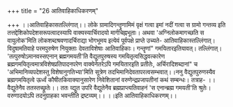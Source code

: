 +++
title = "26 आतिवाहिकाधिकरणम्"

+++
।।आतिवाहिकासतल्लिंगात्।। लोके ग्रामादिगन्तॄणामिमं वृक्षं गत्वा इमां नदीं गत्वा स ग्रामो गन्तव्य इति तत्तद्देशिकोपदेशसरूपत्वादस्यापि वाक्यस्यार्चिरादयो मार्गचिह्नभूताः। अथवा 'अग्निलोकमागच्छति स वायुलोक'मिति लोकशब्दश्रवणादर्चिराद्या भोगभूमय इत्येवं पूर्वपक्षे प्राप्ते उच्यते- आतिवाहिकास्तल्लिंगात्। विदुषामतिवाहे परमपुरुषेण नियुक्ताः देवताविशेषाः आतिवाहिकाः। गन्तॄणां" गमयितारइतियावत्। तल्लिंगात्। 'तत्पुरुषोऽमानवस्सएनान् ब्रह्मगमयती'ति वैद्युतपुरुषस्य गमयितृत्वसिद्धवत्कारेण ब्रह्मगमयितृत्वमात्रविशेषप्रतिपादनपरेण वाक्येनेतरेऽपि गमयितारइति प्रतीतेः, अर्चिरादिशब्दानां" च 'अभिमानिव्यपदेशस्तु विशेषानुगतिभ्या'मिति सूत्रेण तदभिमानिदेवतापरत्वसम्भवात्।।ननु वैद्युतपुरुणस्यैव ब्रह्मगमयितृत्वे ऊर्ध्वं कौषीतकिवाक्यानुसारेण निवेशितानां वरुणेन्द्रप्रजापतीनां कथं सम्बन्धः। तत्राह- ।।वैद्युतेनैव ततस्तच्छ्रूतेः।। ततः व्द्युत उपरि वैद्युतेनैव ब्रह्मप्राप्त्यतिवाहनं 'स एनान्ब्रह्म गमयती'ति श्रुतेः। वरुणादयोऽपि तदनुग्राहका भवन्तीति द्रष्टव्यम्।। ।।इति आतिवाहिकाधिकरणम्।।